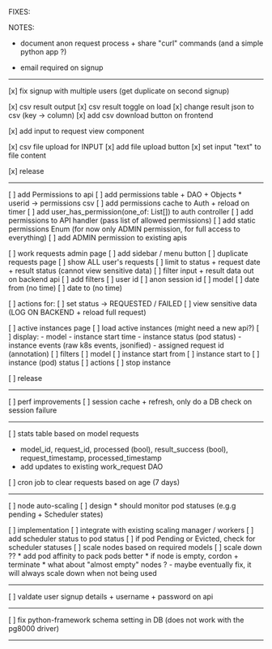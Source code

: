 

FIXES:

NOTES:

- document anon request process + share "curl" commands (and a simple python app ?)

- email required on signup

---

[x] fix signup with multiple users (get duplicate on second signup)

[x] csv result output
  [x] csv result toggle on load
  [x] change result json to csv (key -> column)
  [x] add csv download button on frontend

[x] add input to request view component

[x] csv file upload for INPUT
  [x] add file upload button
  [x] set input "text" to file content

[x] release

---

[ ] add Permissions to api
  [ ] add permissions table + DAO + Objects
    * userid -> permissions csv
  [ ] add permissions cache to Auth + reload on timer
  [ ] add user_has_permission(one_of: List[]) to auth controller
  [ ] add permissions to API handler (pass list of allowed permissions)
  [ ] add static permissions Enum (for now only ADMIN permission, for full access to everything)
  [ ] add ADMIN permission to existing apis

[ ] work requests admin page
  [ ] add sidebar / menu button
  [ ] duplicate requests page
  [ ] show ALL user's requests
  [ ] limit to status + request date + result status (cannot view sensitive data)
    [ ] filter input + result data out on backend api
  [ ] add filters
    [ ] user id
    [ ] anon session id
    [ ] model
    [ ] date from (no time)
    [ ] date to (no time)

  [ ] actions for:
    [ ] set status -> REQUESTED / FAILED
    [ ] view sensitive data (LOG ON BACKEND + reload full request)

[ ] active instances page
  [ ] load active instances (might need a new api?)
  [ ] display:
    - model
    - instance start time
    - instance status (pod status)
    - instance events (raw k8s events, jsonified)
    - assigned request id (annotation)
  [ ] filters
    [ ] model
    [ ] instance start from
    [ ] instance start to
    [ ] instance (pod) status
  [ ] actions
    [ ] stop instance
    
[ ] release

---

[ ] perf improvements
  [ ] session cache + refresh, only do a DB check on session failure

---

[ ] stats table based on model requests 
  * model_id, request_id, processed (bool), result_success (bool), request_timestamp, processed_timestamp
  * add updates to existing work_request DAO

[ ] cron job to clear requests based on age (7 days)

---

[ ] node auto-scaling
  [ ] design
    * should monitor pod statuses (e.g.g pending + Scheduler states)

  [ ] implementation
    [ ] integrate with existing scaling manager / workers
    [ ] add scheduler status to pod status
    [ ] if pod Pending or Evicted, check for scheduler statuses
    [ ] scale nodes based on required models
    [ ] scale down ??
      * add pod affinity to pack pods better
      * if node is empty, cordon + terminate
      * what about "almost empty" nodes ? - maybe eventually fix, it will always scale down when not being used


---

[ ] valdate user signup details + username + password on api 

---

[ ] fix python-framework schema setting in DB (does not work with the pg8000 driver)

---

